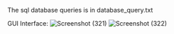 The sql database queries is in database_query.txt

GUI Interface: 
![Screenshot (321)](https://github.com/LuckyTaorem/Student-Management-System-using-SpringBoot/assets/67669132/550ba2ee-cd9c-4f51-a409-ad171fe04e0b)
![Screenshot (322)](https://github.com/LuckyTaorem/Student-Management-System-using-SpringBoot/assets/67669132/15b5b658-16ed-4b3c-b1a4-0f447ca5a086)

